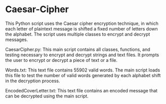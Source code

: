 # Caesar-Cipher

This Python script uses the Caesar cipher encryption technique, in which each letter of plaintext message is shifted a fixed number of letters down the alphabet. The script uses multiple classes to encrypt and decrypt messages.

CaesarCipher.py: This main script contains all classes, functions, and testing necessary to encrypt and decrypt strings and text files. It prompts the user to encrypt or decrypt a piece of text or a file.

Words.txt: This text file contains 55902 valid words. The main script loads this file to test the number of valid words generated by each alphabet shift in the decryption process.

EncodedCoverLetter.txt: This text file contains an encoded message that can be decrypted using the main script.



